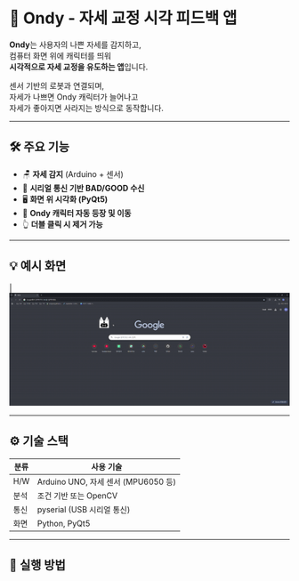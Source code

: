 # 🐞 Ondy - 자세 교정 시각 피드백 앱

**Ondy**는 사용자의 나쁜 자세를 감지하고,  
컴퓨터 화면 위에 캐릭터를 띄워  
**시각적으로 자세 교정을 유도하는 앱**입니다.

센서 기반의 로봇과 연결되며,  
자세가 나쁘면 Ondy 캐릭터가 늘어나고  
자세가 좋아지면 사라지는 방식으로 동작합니다.

---

## 🛠 주요 기능

- 🪑 **자세 감지** (Arduino + 센서)
- 📡 **시리얼 통신 기반 BAD/GOOD 수신**
- 🖥 **화면 위 시각화 (PyQt5)**
- 🐞 **Ondy 캐릭터 자동 등장 및 이동**
- 👆 **더블 클릭 시 제거 가능**

---

## 💡 예시 화면

| ![](./ondy.gif)

---

## ⚙️ 기술 스택

| 분류 | 사용 기술 |
|------|-----------|
| H/W | Arduino UNO, 자세 센서 (MPU6050 등) |
| 분석 | 조건 기반 또는 OpenCV|
| 통신 | pyserial (USB 시리얼 통신) |
| 화면 | Python, PyQt5 |

---

## 🚀 실행 방법

